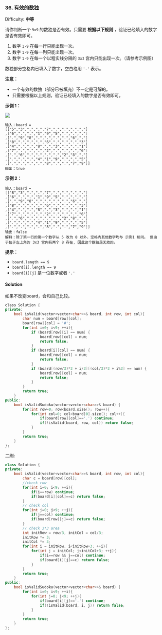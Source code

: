 ### [36\. 有效的数独](https://leetcode-cn.com/problems/valid-sudoku/)

Difficulty: **中等**


请你判断一个 `9x9` 的数独是否有效。只需要 **根据以下规则** ，验证已经填入的数字是否有效即可。

1.  数字 `1-9` 在每一行只能出现一次。
2.  数字 `1-9` 在每一列只能出现一次。
3.  数字 `1-9` 在每一个以粗实线分隔的 `3x3` 宫内只能出现一次。（请参考示例图）

数独部分空格内已填入了数字，空白格用 `'.'` 表示。

**注意：**

*   一个有效的数独（部分已被填充）不一定是可解的。
*   只需要根据以上规则，验证已经填入的数字是否有效即可。

**示例 1：**

![](https://assets.leetcode-cn.com/aliyun-lc-upload/uploads/2021/04/12/250px-sudoku-by-l2g-20050714svg.png)

```
输入：board = 
[["5","3",".",".","7",".",".",".","."]
,["6",".",".","1","9","5",".",".","."]
,[".","9","8",".",".",".",".","6","."]
,["8",".",".",".","6",".",".",".","3"]
,["4",".",".","8",".","3",".",".","1"]
,["7",".",".",".","2",".",".",".","6"]
,[".","6",".",".",".",".","2","8","."]
,[".",".",".","4","1","9",".",".","5"]
,[".",".",".",".","8",".",".","7","9"]]
输出：true
```

**示例 2：**

```
输入：board = 
[["8","3",".",".","7",".",".",".","."]
,["6",".",".","1","9","5",".",".","."]
,[".","9","8",".",".",".",".","6","."]
,["8",".",".",".","6",".",".",".","3"]
,["4",".",".","8",".","3",".",".","1"]
,["7",".",".",".","2",".",".",".","6"]
,[".","6",".",".",".",".","2","8","."]
,[".",".",".","4","1","9",".",".","5"]
,[".",".",".",".","8",".",".","7","9"]]
输出：false
解释：除了第一行的第一个数字从 5 改为 8 以外，空格内其他数字均与 示例1 相同。 但由于位于左上角的 3x3 宫内有两个 8 存在, 因此这个数独是无效的。
```

**提示：**

*   `board.length == 9`
*   `board[i].length == 9`
*   `board[i][j]` 是一位数字或者 `'.'`


#### Solution

如果不改变board，会和自己比较。

```cpp
​class Solution {
private:
    bool isValid(vector<vector<char>>& board, int row, int col){
        char num = board[row][col];
        board[row][col] = '#';
        for(int i=0; i<9; ++i){
            if (board[row][i] == num) {
                board[row][col] = num;
                return false;
            }
            if (board[i][col] == num) {
                board[row][col] = num;
                return false;
            }
            if (board[(row/3)*3 + i/3][(col/3)*3 + i%3] == num) {
                board[row][col] = num;
                return false;
            }
        }
        return true;
    }
public:
    bool isValidSudoku(vector<vector<char>>& board) {
        for(int row=0; row<board.size(); row++){
            for(int col=0; col<board[0].size(); col++){
                if(board[row][col]=='.') continue;
                if(!isValid(board, row, col)) return false;
            }
        }
        return true;
    }
};
```

二刷:  
```cpp
class Solution {
private:
    bool isValid(vector<vector<char>>& board, int row, int col){
        char c = board[row][col];
        //check row
        for(int i=0; i<9; ++i){
            if(i==row) continue;
            if(board[i][col]==c) return false;
        }
        // check col
        for(int j=0; j<9; ++j){
            if(j==col) continue;
            if(board[row][j]==c) return false;
        }
        // check 3*3 area
        int initRow = row/3, initCol = col/3;
        initRow *= 3;
        initCol *= 3;
        for(int i = initRow; i<initRow+3; ++i){
            for(int j = initCol; j<initCol+3; ++j){
                if(i==row && j==col) continue;
                if(board[i][j]==c) return false;
            }
        }
        return true;
    }
public:
    bool isValidSudoku(vector<vector<char>>& board) {
        for(int i=0; i<9; ++i){
            for(int j=0; j<9; ++j){
                if(board[i][j]=='.') continue;
                if(!isValid(board, i, j)) return false;
            }
        }
        return true;
    }
};
```